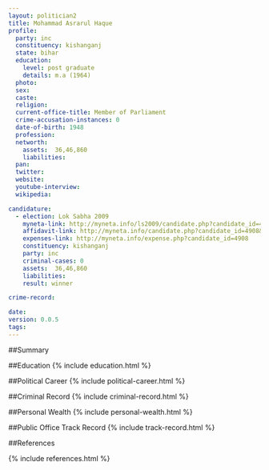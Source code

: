 ```yaml
---
layout: politician2
title: Mohammad Asrarul Haque
profile: 
  party: inc
  constituency: kishanganj
  state: bihar
  education: 
    level: post graduate
    details: m.a (1964)
  photo: 
  sex: 
  caste: 
  religion: 
  current-office-title: Member of Parliament
  crime-accusation-instances: 0
  date-of-birth: 1948
  profession: 
  networth: 
    assets:  36,46,860
    liabilities: 
  pan: 
  twitter: 
  website: 
  youtube-interview: 
  wikipedia: 

candidature: 
  - election: Lok Sabha 2009
    myneta-link: http://myneta.info/ls2009/candidate.php?candidate_id=4908
    affidavit-link: http://myneta.info/candidate.php?candidate_id=4908&scan=original
    expenses-link: http://myneta.info/expense.php?candidate_id=4908
    constituency: kishanganj 
    party: inc
    criminal-cases: 0
    assets:  36,46,860
    liabilities: 
    result: winner 

crime-record: 

date: 
version: 0.0.5
tags: 
---
```

##Summary


##Education
{% include education.html %}


##Political Career
{% include political-career.html %}


##Criminal Record
{% include criminal-record.html %}


##Personal Wealth
{% include personal-wealth.html %}


##Public Office Track Record
{% include track-record.html %}


##References


{% include references.html %}